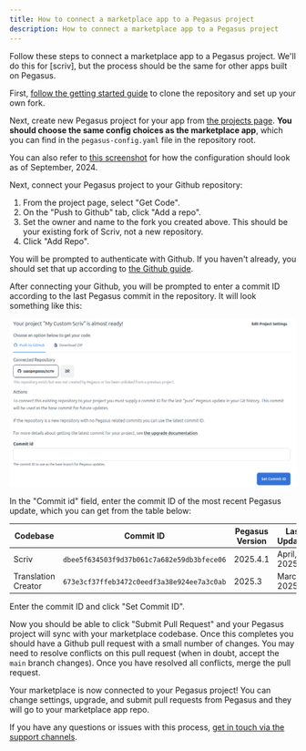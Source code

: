 ```yaml
---
title: How to connect a marketplace app to a Pegasus project
description: How to connect a marketplace app to a Pegasus project
---
```


Follow these steps to connect a marketplace app to a Pegasus project.
We'll do this for [scriv], but the process should be the same for other apps built on Pegasus.

First, [follow the getting started guide](https://www.saaspegasus.com/store/product/scriv/get-started/)
to clone the repository and set up your own fork.

Next, create new Pegasus project for your app from [the projects page](https://www.saaspegasus.com/projects/).
**You should choose the same config choices as the marketplace app**,
which you can find in the `pegasus-config.yaml` file in the repository root.

You can also refer to [this screenshot](..../../../assets/images/marketplace/scriv-pegasus-config.png) for how the configuration
should look as of September, 2024.

Next, connect your Pegasus project to your Github repository:

1. From the project page, select "Get Code".
2. On the "Push to Github" tab, click "Add a repo".
3. Set the owner and name to the fork you created above. This should be your existing fork of Scriv, not a new repository.
4. Click "Add Repo".

You will be prompted to authenticate with Github.
If you haven't already, you should set that up according to [the Github guide](https://docs.saaspegasus.com/github/#connecting-your-account).

After connecting your Github, you will be prompted to enter a commit ID according to the last Pegasus commit
in the repository. It will look something like this:

![Set Commit](../../../assets/images/scriv-set-commit.png)

In the "Commit id" field, enter the commit ID of the most recent Pegasus update, which you can
get from the table below:

| Codebase            | Commit ID                                  | Pegasus Version | Last Updated |
|---------------------|--------------------------------------------|-----------------|--------------|
| Scriv               | `dbee5f634503f9d37b061c7a682e59db3bfece06` | 2025.4.1        | April, 2025  |
| Translation Creator | `673e3cf37ffeb3472c0eedf3a38e924ee7a3c0ab` | 2025.3          | March, 2025  |

Enter the commit ID and click "Set Commit ID".

Now you should be able to click "Submit Pull Request" and your Pegasus project will sync with your marketplace codebase.
Once this completes you should have a Github pull request with a small number of changes.
You may need to resolve conflicts on this pull request (when in doubt, accept the `main` branch changes).
Once you have resolved all conflicts, merge the pull request.

Your marketplace is now connected to your Pegasus project!
You can change settings, upgrade, and submit pull requests from Pegasus and they will go to your marketplace app repo.

If you have any questions or issues with this process, [get in touch via the support channels](https://www.saaspegasus.com/support/).
